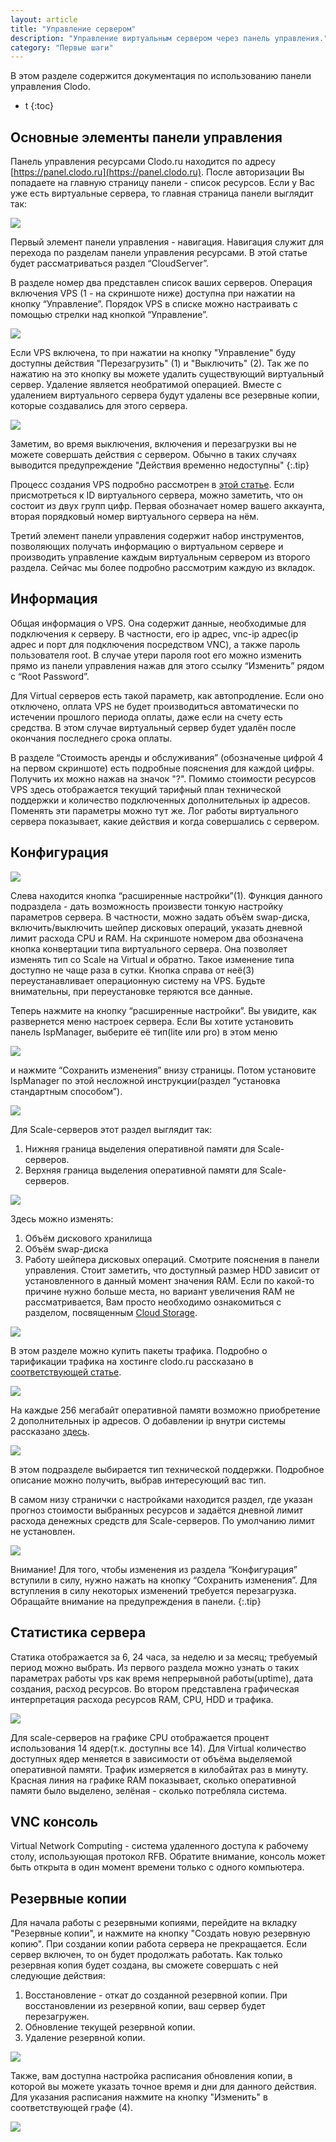 ```yaml
---
layout: article
title: "Управление сервером"
description: "Управление виртуальным сервером через панель управления."
category: "Первые шаги"
---
```


В этом разделе содержится документация по использованию панели управления Clodo.



* t
{:toc}



Основные элементы панели управления
-----------------------------------

Панель управления ресурсами Clodo.ru находится по адресу [https://panel.clodo.ru](https://panel.clodo.ru). После авторизации Вы попадаете на главную страницу панели - список ресурсов. Если у Вас уже есть виртуальные сервера, то главная страница панели выглядит так:

![](http://static.clodo.ru/lib-images/clodo_panel/clodo_panel.png)

Первый элемент панели управления - навигация. Навигация служит для перехода по разделам панели управления ресурсами. В этой статье будет рассматриваться раздел “CloudServer”.

В разделе номер два представлен список ваших серверов. Операция включения VPS (1 - на скриншоте ниже) доступнa при нажатии на кнопку “Управление”. Порядок VPS в списке можно настраивать с помощью стрелки над кнопкой “Управление”.

![](http://static.clodo.ru/lib-images/clodo_panel/start_vps.png)

Если VPS включена, то при нажатии на кнопку "Управление" буду доступны действия "Перезагрузить" (1) и "Выключить" (2). Так же по нажатию на это кнопку вы можете удалить существующий виртуальный сервер. Удаление является необратимой операцией. Вместе с удалением виртуального сервера будут удалены все резервные копии, которые создавались для этого сервера.

![](http://static.clodo.ru/lib-images/clodo_panel/reboot_start_vps.png)

Заметим, во время выключения, включения и перезагрузки вы не можете совершать действия с сервером. Обычно в таких случаях выводится предупреждение "Действия временно недоступны"
{:.tip}

Процесс создания VPS подробно рассмотрен в [этой статье](../..//getting-started/creation.html). Если присмотреться к ID виртуального сервера, можно заметить, что он состоит из двух групп цифр. Первая обозначает номер вашего аккаунта, вторая порядковый номер виртуального сервера на нём.

Третий элемент панели управления содержит набор инструментов, позволяющих получать информацию о виртуальном сервере и производить управление каждым виртуальным сервером из второго раздела. Сейчас мы более подробно рассмотрим каждую из вкладок.



Информация
----------

Общая информация о VPS. Она содержит данные, необходимые для подключения к серверу. В частности, его ip адрес, vnc-ip адрес(ip адрес и порт для подключения посредством VNC), а также пароль пользователя root. В случае утери пароля root его можно изменить прямо из панели управления нажав для этого ссылку “Изменить” рядом с “Root Password”.

Для Virtual серверов есть такой параметр, как автопродление. Если оно отключено, оплата VPS не будет производиться автоматически по истечении прошлого периода оплаты, даже если на счету есть средства. В этом случае виртуальный сервер будет удалён после окончания последнего срока оплаты.

В разделе “Стоимость аренды и обслуживания” (обозначеные цифрой 4 на первом скриншоте) есть подробные пояснения для каждой цифры. Получить их можно нажав на значок "?". Помимо стоимости ресурсов VPS здесь отображается текущий тарифный план технической поддержки и количество подключенных дополнительных ip адресов. Поменять эти параметры можно тут же. Лог работы виртуального сервера показывает, какие действия и когда совершались с сервером.



Конфигурация
------------

![](http://static.clodo.ru//lib-images/clodo_panel/panel_server_config.png)

Слева находится кнопка “расширенные настройки”(1). Функция данного подраздела - дать возможность произвести тонкую настройку параметров сервера. В частности, можно задать объём swap-диска, включить/выключить шейпер дисковых операций, указать дневной лимит расхода CPU и RAM. На скриншоте номером два обозначена кнопка конвертации типа виртуального сервера. Она позволяет изменять тип со Scale на Virtual и обратно. Такое изменение типа доступно не чаще раза в сутки. Кнопка справа от неё(3) переустанавливает операционную систему на VPS. Будьте внимательны, при переустановке теряются все данные.

Теперь нажмите на кнопку “расширенные настройки”. Вы увидите, как развернется меню настроек сервера. Если Вы хотите установить панель IspManager, выберите её тип(lite или pro) в этом меню

![](http://static.clodo.ru/lib-images/clodo_panel/panel_isp.png)

и нажмите “Сохранить изменения” внизу страницы. Потом установите IspManager по этой несложной инструкции(раздел “установка стандартным способом”).

![](http://static.clodo.ru/lib-images/clodo_panel/panel_ram_advanced.png)

Для Scale-серверов этот раздел выглядит так:

1. Нижняя граница выделения оперативной памяти для Scale-серверов.
2. Верхняя граница выделения оперативной памяти для Scale-серверов.

![](http://static.clodo.ru/lib-images/clodo_panel/panel_hdd_advanced.png)

Здесь можно изменять:
1. Объём дискового хранилища
2. Объём swap-диска
3. Работу шейпера дисковых операций.
Смотрите пояснения в панели управления. Стоит заметить, что доступный размер HDD зависит от установленного в данный момент значения RAM. Если по какой-то причине нужно больше места, но вариант увеличения RAM не рассматривается, Вам просто необходимо ознакомиться с разделом, посвященным [Cloud Storage](../../cloud-storage/).

![](http://static.clodo.ru/lib-images/clodo_panel/panel_traff.png)

В этом разделе можно купить пакеты трафика. Подробно о тарификации трафика на хостинге clodo.ru рассказано в [соответствующей статье](../../clodo/traffic.html).

![](http://static.clodo.ru/lib-images/clodo_panel/panel_add_ip.png)

На каждые 256 мегабайт оперативной памяти возможно приобретение 2 дополнительных ip адресов. О добавлении ip внутри системы рассказано [здесь](../../ipconfig-linux.html).

![](http://static.clodo.ru/lib-images/clodo_panel/panel_support.png)

В этом подразделе выбирается тип технической поддержки. Подробное описание можно получить, выбрав интересующий вас тип.

В самом низу странички с настройками находится раздел, где указан прогноз стоимости выбранных ресурсов и задаётся дневной лимит расхода денежных средств для Scale-серверов. По умолчанию лимит не установлен.

![](http://static.clodo.ru/lib-images/clodo_panel/panel_forecast.png)

Внимание! Для того, чтобы изменения из раздела “Конфигурация” вступили в силу, нужно нажать на кнопку “Сохранить изменения”. Для вступления в силу некоторых изменений требуется перезагрузка. Обращайте внимание на предупреждения в панели.
{:.tip}



Статистика сервера
------------------

Статика отображается за 6, 24 часа, за неделю и за месяц; требуемый период можно выбрать. Из первого раздела можно узнать о таких параметрах работы vps как время непрерывной работы(uptime), дата создания, расход ресурсов. Во втором представлена графическая интерпретация расхода ресурсов RAM, CPU, HDD и трафика.

![](http://static.clodo.ru/lib-images/clodo_panel/panel_statistic_vps.png)

Для scale-серверов на графике CPU отображается процент использования 14 ядер(т.к. доступны все 14). Для Virtual количество доступных ядер меняется в зависимости от объёма выделяемой оперативной памяти. Трафик измеряется в килобайтах раз в минуту. Красная линия на графике RAM показывает, сколько оперативной памяти было выделено, зелёная - сколько потребляла система.



VNC консоль
-----------

Virtual Network Computing - система удаленного доступа к рабочему столу, использующая протокол RFB. Обратите внимание, консоль может быть открыта в один момент времени только с одного компьютера.



Резервные копии
---------------

Для начала работы с резервными копиями, перейдите на вкладку "Резервные копии", и нажмите на кнопку "Создать новую резервную копию". При создании копии работа сервера не прекращается. Если сервер включен, то он будет продолжать работать. Как только резервная копия будет создана, вы сможете совершать с ней следующие действия:

1. Восстановление - откат до созданной резервной копии. При восстановлении из резервной копии, ваш сервер будет перезагружен.
2. Обновление текущей резервной копии.
3. Удаление резервной копии.

![](http://static.clodo.ru/lib-images/backingup/backup-panel.png)

Также, вам доступна настройка расписания обновления копии, в которой вы можете указать точное время и дни для данного действия. Для указания расписания нажмите на кнопку "Изменить" в соответствующей графе (4).

![](http://static.clodo.ru/lib-images/backingup/backup-shedule.png)
